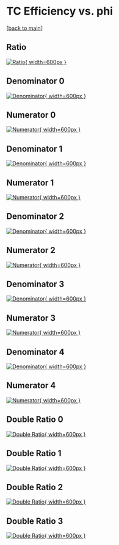 # TC Efficiency vs. phi

[[back to main](./)]



## Ratio

[![Ratio](../mtv/var/TC_xtr_0_-1_eff_phi.png){ width=600px }](../mtv/var/TC_xtr_0_-1_eff_phi.pdf)

## Denominator 0

[![Denominator](../mtv/den/TC_xtr_0_-1_eff_phi_den0.png){ width=600px }](../mtv/den/TC_xtr_0_-1_eff_phi_den0.pdf)

## Numerator 0

[![Numerator](../mtv/num/TC_xtr_0_-1_eff_phi_num0.png){ width=600px }](../mtv/num/TC_xtr_0_-1_eff_phi_num0.pdf)

## Denominator 1

[![Denominator](../mtv/den/TC_xtr_0_-1_eff_phi_den1.png){ width=600px }](../mtv/den/TC_xtr_0_-1_eff_phi_den1.pdf)

## Numerator 1

[![Numerator](../mtv/num/TC_xtr_0_-1_eff_phi_num1.png){ width=600px }](../mtv/num/TC_xtr_0_-1_eff_phi_num1.pdf)

## Denominator 2

[![Denominator](../mtv/den/TC_xtr_0_-1_eff_phi_den2.png){ width=600px }](../mtv/den/TC_xtr_0_-1_eff_phi_den2.pdf)

## Numerator 2

[![Numerator](../mtv/num/TC_xtr_0_-1_eff_phi_num2.png){ width=600px }](../mtv/num/TC_xtr_0_-1_eff_phi_num2.pdf)

## Denominator 3

[![Denominator](../mtv/den/TC_xtr_0_-1_eff_phi_den3.png){ width=600px }](../mtv/den/TC_xtr_0_-1_eff_phi_den3.pdf)

## Numerator 3

[![Numerator](../mtv/num/TC_xtr_0_-1_eff_phi_num3.png){ width=600px }](../mtv/num/TC_xtr_0_-1_eff_phi_num3.pdf)

## Denominator 4

[![Denominator](../mtv/den/TC_xtr_0_-1_eff_phi_den4.png){ width=600px }](../mtv/den/TC_xtr_0_-1_eff_phi_den4.pdf)

## Numerator 4

[![Numerator](../mtv/num/TC_xtr_0_-1_eff_phi_num4.png){ width=600px }](../mtv/num/TC_xtr_0_-1_eff_phi_num4.pdf)

## Double Ratio 0

[![Double Ratio](../mtv/ratio/TC_xtr_0_-1_eff_phi_ratio0.png){ width=600px }](../mtv/ratio/TC_xtr_0_-1_eff_phi_ratio0.pdf)

## Double Ratio 1

[![Double Ratio](../mtv/ratio/TC_xtr_0_-1_eff_phi_ratio1.png){ width=600px }](../mtv/ratio/TC_xtr_0_-1_eff_phi_ratio1.pdf)

## Double Ratio 2

[![Double Ratio](../mtv/ratio/TC_xtr_0_-1_eff_phi_ratio2.png){ width=600px }](../mtv/ratio/TC_xtr_0_-1_eff_phi_ratio2.pdf)

## Double Ratio 3

[![Double Ratio](../mtv/ratio/TC_xtr_0_-1_eff_phi_ratio3.png){ width=600px }](../mtv/ratio/TC_xtr_0_-1_eff_phi_ratio3.pdf)

